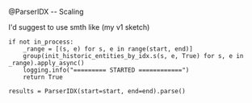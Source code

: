 
@ParserIDX -- Scaling

I'd suggest to use smth like (my v1 sketch)

    if not in_process:
        _range = [(s, e) for s, e in range(start, end)]
        group(init_historic_entities_by_idx.s(s, e, True) for s, e in _range).apply_async()
        logging.info("========= STARTED ============")
        return True
    
    results = ParserIDX(start=start, end=end).parse()

